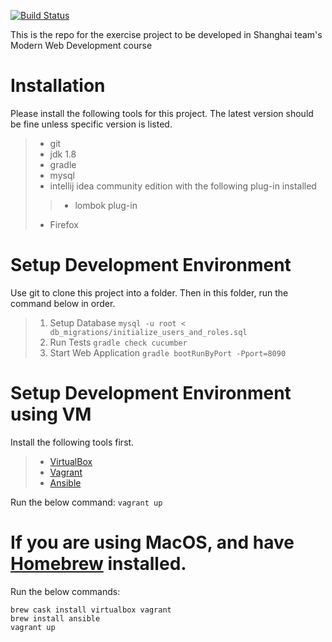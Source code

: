 [![Build Status](https://travis-ci.org/nerds-odd-e/bbuddy.svg?branch=master)](https://travis-ci.org/nerds-odd-e/bbuddy)

This is the repo for the exercise project to be developed in Shanghai team's Modern Web Development course

# Installation
Please install the following tools for this project. The latest version should be fine unless specific version is listed.
>* git
>* jdk 1.8
>* gradle
>* mysql
>* intellij idea community edition with the following plug-in installed
>>* lombok plug-in
>* Firefox

# Setup Development Environment
Use git to clone this project into a folder. Then in this folder, run the command below in order.
>1. Setup Database
`mysql -u root < db_migrations/initialize_users_and_roles.sql`
>2. Run Tests
`gradle check cucumber`
>3. Start Web Application
`gradle bootRunByPort -Pport=8090`

# Setup Development Environment using VM
Install the following tools first.
>* [VirtualBox](https://www.virtualbox.org/)
>* [Vagrant](https://www.vagrantup.com)
>* [Ansible](https://www.ansible.com/)

Run the below command:
`vagrant up`

# If you are using MacOS, and have [Homebrew](http://brew.sh/) installed.
Run the below commands:

    brew cask install virtualbox vagrant
    brew install ansible
    vagrant up
